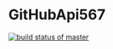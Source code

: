 # GitHubApi567
[![build status of master](https://travis-ci.org/bryansun96/GitHubApi567.svg?branch=master)](https://travis-ci.org/bryansun96/GitHubApi567)
